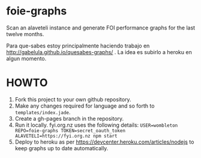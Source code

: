 foie-graphs
===========

Scan an alaveteli instance and generate FOI performance graphs for the last 
twelve months.

Para que-sabes estoy principalmente haciendo trabajo en http://gabelula.github.io/quesabes-graphs/ . La idea es subirlo a heroku en algun momento. 

HOWTO
=====

1. Fork this project to your own github repository. 
1. Make any changes required for language and so forth to `templates/index.jade`.
1. Create a gh-pages branch in the repository.
1. Run it locally. fyi.org.nz uses the following details: `USER=wombleton REPO=foie-graphs TOKEN=secret_oauth_token ALAVETELI=https://fyi.org.nz npm start`
1. Deploy to heroku as per https://devcenter.heroku.com/articles/nodejs to keep graphs up to date automatically.
